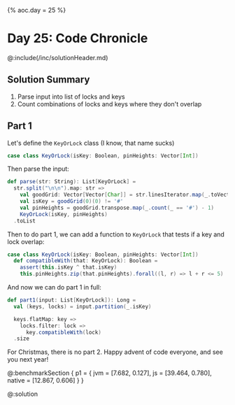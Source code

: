 {%
aoc.day = 25
%}

# Day 25: Code Chronicle

@:include(/inc/solutionHeader.md)

## Solution Summary

1. Parse input into list of locks and keys
2. Count combinations of locks and keys where they don't overlap

## Part 1

Let's define the `KeyOrLock` class (I know, that name sucks)

```scala
case class KeyOrLock(isKey: Boolean, pinHeights: Vector[Int])
```

Then parse the input:

```scala
def parse(str: String): List[KeyOrLock] =
  str.split("\n\n").map: str =>
    val goodGrid: Vector[Vector[Char]] = str.linesIterator.map(_.toVector).toVector
    val isKey = goodGrid(0)(0) != '#'
    val pinHeights = goodGrid.transpose.map(_.count(_ == '#') - 1)
    KeyOrLock(isKey, pinHeights)
  .toList
```

Then to do part 1, we can add a function to `KeyOrLock` that tests if a key and lock overlap:

```scala
case class KeyOrLock(isKey: Boolean, pinHeights: Vector[Int])
  def compatibleWith(that: KeyOrLock): Boolean =
    assert(this.isKey ^ that.isKey)
    this.pinHeights.zip(that.pinHeights).forall((l, r) => l + r <= 5)
```

And now we can do part 1 in full:

```scala
def part1(input: List[KeyOrLock]): Long =
  val (keys, locks) = input.partition(_.isKey)

  keys.flatMap: key =>
    locks.filter: lock =>
      key.compatibleWith(lock)
  .size
```

For Christmas, there is no part 2. Happy advent of code everyone, and see you next year!

@:benchmarkSection {
    p1 = {
        jvm = [7.682, 0.127],
        js = [39.464, 0.780],
        native = [12.867, 0.606]
    }
}

@:solution